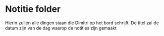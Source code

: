 # Notitie folder
Hierin zullen alle dingen staan die Dimitri op het bord schrijft. De titel zal de datum zijn van de dag waarop de notities zijn gemaakt

